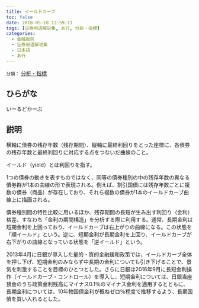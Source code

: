 ```yaml
---
title: イールドカーブ
toc: false
date: 2018-05-18 12:59:11
tags: [证券用语解说集, あ行, 分析・指標]
categories:
  - 金融服务
  - 证券用语解说集
  - 日本語
  - あ行
---
```


`分類：` [分析・指標](/tags/分析・指標/)

## ひらがな

いーるどかーぶ

## 説明

横軸に債券の残存年数（残存期間）、縦軸に最終利回りをとった座標に、各債券の残存年数と最終利回りに対応する点をつないだ曲線のこと。

イールド（yield）とは利回りを指す。

1つの債券の動きを表すものではなく、同等の債券種別の中の残存年数の異なる債券群が1本の曲線の形で表現される。例えば、割引国債には残存年数ごとに複数の債券（商品）が存在しており、それら複数の債券が1本のイールドカーブ曲線上に描画される。

債券種別間の特性比較に用いるほか、残存期間の長短が生み出す利回り（金利）格差、すなわち「金利の期間構造」を分析する際に利用する。通常、長期金利は短期金利を上回っており、イールドカーブは右上がりの曲線になる。この状態を「順イールド」という。逆に、短期金利が長期金利を上回り、イールドカーブが右下がりの曲線となっている状態を「逆イールド」という。

2013年4月に日銀が導入した量的・質的金融緩和政策では、イールドカーブ全体を押し下げ、短期金利のみならず中長期の金利についても引き下げることで、景気を刺激することを目標のひとつとした。さらに日銀は2016年9月に長短金利操作（イールドカーブ・コントロール）を導入し、短期金利については、日銀当座預金のうち政策金利残高にマイナス0.1％のマイナス金利を適用するとともに、長期金利については、10年物国債金利が概ねゼロ％程度で推移するよう、長期国債を買い入れるとした。
